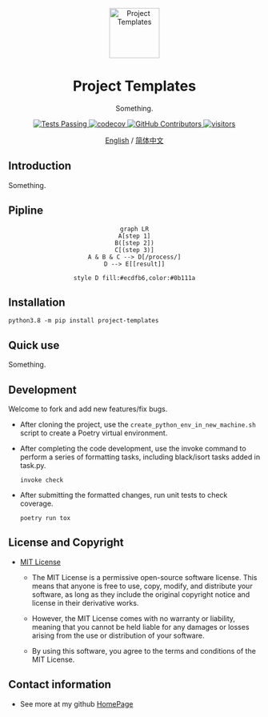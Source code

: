 <p align="center">
  <img width="100px" src="https://img.icons8.com/ios/250/FFFFFF/share-2.png" align="center" alt="Project Templates" />
  <h1 align="center">
    Project Templates
  </h1>
  <p align="center">
    Something.
  </p>
</p>

  <p align="center">
    <a href="https://github.com/dario-github/project_templates/actions">
      <img alt="Tests Passing" src="https://github.com/dario-github/project_templates/actions/workflows/main.yml/badge.svg" />
    </a>
    <a href="https://codecov.io/gh/dario-github/project_templates">
      <img alt="codecov" src="https://codecov.io/gh/dario-github/project_templates/branch/main/graph/badge.svg?token=ehzYhousD3" />
    </a>
    <a href="https://github.com/dario-github/project_templates/graphs/contributors">
      <img alt="GitHub Contributors" src="https://img.shields.io/github/contributors/dario-github/project_templates" />
    </a>
    <a href="https://github.com/dario-github/project_templates">
      <img alt="visitors" src="https://visitor-badge.glitch.me/badge?page_id=dario-github.project_templates&left_color=gray&right_color=green" />
    </a>
  </p>
  
  <p align="center">
    <a href="README.md">English</a>
    /
    <a href="README.zh.md">简体中文</a>
  </p>

## Introduction

Something.

## Pipline

<div style="text-align:center">

```mermaid
graph LR
A[step 1]
B([step 2])
C[(step 3)]
A & B & C --> D[/process/]
D --> E[[result]]

style D fill:#ecdfb6,color:#0b111a
```

</div>

## Installation

```shell
python3.8 -m pip install project-templates
```

## Quick use

Something.

## Development

Welcome to fork and add new features/fix bugs.

- After cloning the project, use the `create_python_env_in_new_machine.sh` script to create a Poetry virtual environment.

- After completing the code development, use the invoke command to perform a series of formatting tasks, including black/isort tasks added in task.py.
  
    ```shell
    invoke check
    ```

- After submitting the formatted changes, run unit tests to check coverage.

    ```shell
    poetry run tox

    ```

## License and Copyright

- [MIT License](./LICENSE)

  - The MIT License is a permissive open-source software license. This means that anyone is free to use, copy, modify, and distribute your software, as long as they include the original copyright notice and license in their derivative works.

  - However, the MIT License comes with no warranty or liability, meaning that you cannot be held liable for any damages or losses arising from the use or distribution of your software.

  - By using this software, you agree to the terms and conditions of the MIT License.

## Contact information

- See more at my github [HomePage](https://github.com/dario-github)
